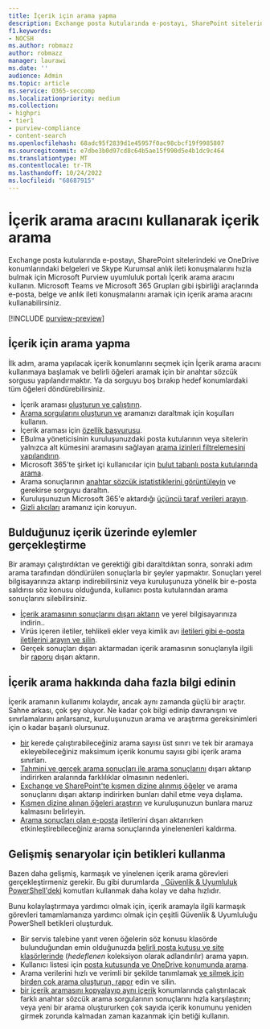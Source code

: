 ```yaml
---
title: İçerik için arama yapma
description: Exchange posta kutularında e-postayı, SharePoint sitelerindeki ve OneDrive konumlarındaki belgeleri ve Skype Kurumsal anlık ileti konuşmalarını hızla bulmak için Microsoft Purview uyumluluk portalı İçerik arama eBulma aracını kullanın.
f1.keywords:
- NOCSH
ms.author: robmazz
author: robmazz
manager: laurawi
ms.date: ''
audience: Admin
ms.topic: article
ms.service: O365-seccomp
ms.localizationpriority: medium
ms.collection:
- highpri
- tier1
- purview-compliance
- content-search
ms.openlocfilehash: 68adc95f2839d1e45957f0ac98cbcf19f9985807
ms.sourcegitcommit: e7dbe3b0d97cd8c64b5ae15f990d5e4b1dc9c464
ms.translationtype: MT
ms.contentlocale: tr-TR
ms.lasthandoff: 10/24/2022
ms.locfileid: "68687915"
---
```

# <a name="search-for-content-using-the-content-search-tool"></a>İçerik arama aracını kullanarak içerik arama

Exchange posta kutularında e-postayı, SharePoint sitelerindeki ve OneDrive konumlarındaki belgeleri ve Skype Kurumsal anlık ileti konuşmalarını hızla bulmak için Microsoft Purview uyumluluk portalı İçerik arama aracını kullanın. Microsoft Teams ve Microsoft 365 Grupları gibi işbirliği araçlarında e-posta, belge ve anlık ileti konuşmalarını aramak için içerik arama aracını kullanabilirsiniz.
  
[!INCLUDE [purview-preview](../includes/purview-preview.md)]

## <a name="search-for-content"></a>İçerik için arama yapma

İlk adım, arama yapılacak içerik konumlarını seçmek için İçerik arama aracını kullanmaya başlamak ve belirli öğeleri aramak için bir anahtar sözcük sorgusu yapılandırmaktır. Ya da sorguyu boş bırakıp hedef konumlardaki tüm öğeleri döndürebilirsiniz.

- İçerik araması [oluşturun ve çalıştırın](content-search.md).
- [Arama sorgularını oluşturun ve](keyword-queries-and-search-conditions.md) aramanızı daraltmak için koşulları kullanın.
- İçerik araması için [özellik başvurusu](content-search-reference.md).
- EBulma yöneticisinin kuruluşunuzdaki posta kutularının veya sitelerin yalnızca alt kümesini aramasını sağlayan [arama izinleri filtrelemesini yapılandırın](permissions-filtering-for-content-search.md).
- Microsoft 365'te şirket içi kullanıcılar için [bulut tabanlı posta kutularında arama](search-cloud-based-mailboxes-for-on-premises-users.md).
- Arama sonuçlarının [anahtar sözcük istatistiklerini görüntüleyin](view-keyword-statistics-for-content-search.md) ve gerekirse sorguyu daraltın.
- Kuruluşunuzun Microsoft 365'e aktardığı [üçüncü taraf verileri arayın](use-content-search-to-search-third-party-data-that-was-imported.md).
- [Gizli alıcıları](/exchange/policy-and-compliance/holds/preserve-bcc-recipients-and-group-members) aramanız için koruyun.

## <a name="perform-actions-on-content-you-find"></a>Bulduğunuz içerik üzerinde eylemler gerçekleştirme

Bir aramayı çalıştırdıktan ve gerektiği gibi daraltdıktan sonra, sonraki adım arama tarafından döndürülen sonuçlarla bir şeyler yapmaktır. Sonuçları yerel bilgisayarınıza aktarıp indirebilirsiniz veya kuruluşunuza yönelik bir e-posta saldırısı söz konusu olduğunda, kullanıcı posta kutularından arama sonuçlarını silebilirsiniz.

- [İçerik aramasının sonuçlarını dışarı aktarın](export-search-results.md) ve yerel bilgisayarınıza indirin..
- Virüs içeren iletiler, tehlikeli ekler veya kimlik avı [iletileri gibi e-posta iletilerini arayın ve silin](search-for-and-delete-messages-in-your-organization.md).
- Gerçek sonuçları dışarı aktarmadan içerik aramasının sonuçlarıyla ilgili bir [raporu](export-a-content-search-report.md) dışarı aktarın.

## <a name="learn-more-about-content-search"></a>İçerik arama hakkında daha fazla bilgi edinin

İçerik aramanın kullanımı kolaydır, ancak aynı zamanda güçlü bir araçtır. Sahne arkası, çok şey oluyor. Ne kadar çok bilgi edinip davranışını ve sınırlamalarını anlarsanız, kuruluşunuzun arama ve araştırma gereksinimleri için o kadar başarılı olursunuz.
  
- [bir](limits-for-content-search.md) kerede çalıştırabileceğiniz arama sayısı üst sınırı ve tek bir aramaya ekleyebileceğiniz maksimum içerik konumu sayısı gibi içerik arama sınırları.
- [Tahmini ve gerçek arama sonuçları ile arama sonuçlarını](differences-between-estimated-and-actual-ediscovery-search-results.md) dışarı aktarıp indirirken aralarında farklılıklar olmasının nedenleri.
- [Exchange ve SharePoint'te kısmen dizine alınmış öğeler](partially-indexed-items-in-content-search.md) ve arama sonuçlarını dışarı aktarıp indirirken bunları dahil etme veya dışlama.
- [Kısmen dizine alınan öğeleri araştırın](investigating-partially-indexed-items-in-ediscovery.md) ve kuruluşunuzun bunlara maruz kalmasını belirleyin.
- [Arama sonuçları olan e-posta](de-duplication-in-ediscovery-search-results.md) iletilerini dışarı aktarırken etkinleştirebileceğiniz arama sonuçlarında yinelenenleri kaldırma.

## <a name="use-scripts-for-advanced-scenarios"></a>Gelişmiş senaryolar için betikleri kullanma

Bazen daha gelişmiş, karmaşık ve yinelenen içerik arama görevleri gerçekleştirmeniz gerekir. Bu gibi durumlarda [, Güvenlik & Uyumluluk PowerShell'deki](/powershell/exchange/scc-powershell) komutları kullanmak daha kolay ve daha hızlıdır.

Bunu kolaylaştırmaya yardımcı olmak için, içerik aramayla ilgili karmaşık görevleri tamamlamanıza yardımcı olmak için çeşitli Güvenlik & Uyumluluğu PowerShell betikleri oluşturduk.

- Bir servis talebine yanıt veren öğelerin söz konusu klasörde bulunduğundan emin olduğunuzda [belirli posta kutusu ve site klasörlerinde](use-content-search-for-targeted-collections.md) (*hedeflenen* koleksiyon olarak adlandırılır) arama yapın.
- Kullanıcı listesi için [posta kutusunda ve OneDrive konumunda arama](search-the-mailbox-and-onedrive-for-business-for-a-list-of-users.md).
- Arama verilerini hızlı ve verimli bir şekilde tanımlamak [ve silmek için birden çok arama oluşturun, rapor](create-report-on-and-delete-multiple-content-searches.md) edin ve silin.
- [bir içerik aramasını kopyalayıp aynı içerik](clone-a-content-search.md) konumlarında çalıştırılacak farklı anahtar sözcük arama sorgularının sonuçlarını hızla karşılaştırın; veya yeni bir arama oluştururken çok sayıda içerik konumunu yeniden girmek zorunda kalmadan zaman kazanmak için betiği kullanın.
